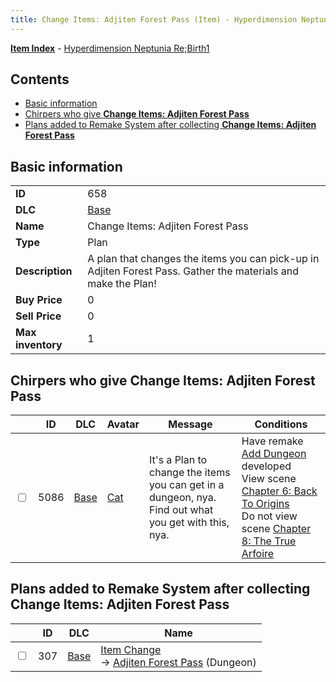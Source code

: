 ```yaml
---
title: Change Items: Adjiten Forest Pass (Item) - Hyperdimension Neptunia Re;Birth1
---
```


[**Item Index**](/neptunia/rb1/item/index.html) - [Hyperdimension Neptunia Re;Birth1](/neptunia/rb1)

## Contents

- [Basic information](#basic-information)
- [Chirpers who give **Change Items: Adjiten Forest Pass**](#chirpers-who-give-change-items-adjiten-forest-pass)
- [Plans added to Remake System after collecting **Change Items: Adjiten Forest Pass**](#plans-added-to-remake-system-after-collecting-change-items-adjiten-forest-pass)

## Basic information

|   |   |
| -- | -- |
| **ID** | 658 |
| **DLC** | [Base](/neptunia/rb1/dlc/1-base.html) |
| **Name** | Change Items: Adjiten Forest Pass |
| **Type** | Plan |
| **Description** | A plan that changes the items you can pick-up in Adjiten Forest Pass. Gather the materials and make the Plan! |
| **Buy Price** | 0 |
| **Sell Price** | 0 |
| **Max inventory** | 1 |


## Chirpers who give **Change Items: Adjiten Forest Pass**

|    | ID | DLC | Avatar | Message | Conditions |
| -- | -- | --- | ------ | ------- | ---------- |
| <input type="checkbox" id="rb1-chirper-event-1-5086" class="trackbox" /> | 5086 | [Base](/neptunia/rb1/dlc/1-base.html) | [Cat](/neptunia/rb1/undefined/1-226-cat.html) | It's a Plan to change the items you can get in a dungeon, nya.<br />Find out what you get with this, nya. | Have remake [Add Dungeon](/neptunia/rb1/remake/1-221-add-dungeon.html) developed<br />View scene [Chapter 6: Back To Origins](/neptunia/rb1/scene/1-607-chapter-6-back-to-origins.html)<br />Do not view scene [Chapter 8: The True Arfoire](/neptunia/rb1/scene/1-807-chapter-8-the-true-arfoire.html) |


## Plans added to Remake System after collecting **Change Items: Adjiten Forest Pass**

|    | ID | DLC | Name |
| -- | -- | --- | ---- |
| <input type="checkbox" id="rb1-remake-1-307" class="trackbox" /> | 307 | [Base](/neptunia/rb1/dlc/1-base.html) | [Item Change](/neptunia/rb1/remake/1-307-item-change.html)<br /> → [Adjiten Forest Pass](/neptunia/rb1/dungeon/1-117-adjiten-forest-pass.html) (Dungeon) |

